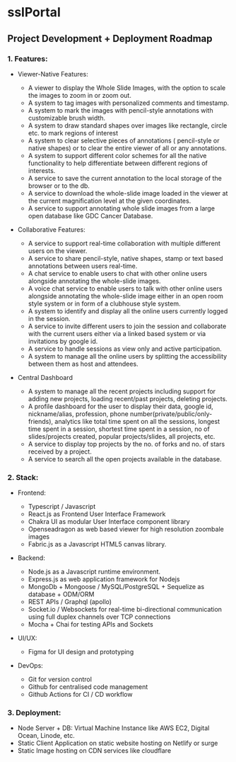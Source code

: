 # sslPortal

## Project Development + Deployment Roadmap

### 1. Features:
  
  - Viewer-Native Features:
      - A viewer to display the Whole Slide Images, with the option to scale the images to zoom in or zoom out.
      - A system to tag images with personalized comments and timestamp.
      - A system to mark the images with pencil-style annotations with customizable brush width.
      - A system to draw standard shapes over images like rectangle, circle etc. to mark regions of interest
      - A system to clear selective pieces of annotations ( pencil-style or native shapes) or to clear the entire viewer of all or any annotations.
      - A system to support different color schemes for all the native functionality to help differentiate between different regions of interests.
      - A service to save the current annotation to the local storage of the browser or to the db.
      - A service to download the whole-slide image loaded in the viewer at the current magnification level at the given coordinates.
      - A service to support annotating whole slide images from a large open database like GDC Cancer Database.

  - Collaborative Features:
      - A service to support real-time collaboration with multiple different users on the viewer.
      - A service to share pencil-style, native shapes, stamp or text based annotations between users real-time.
      - A chat service to enable users to chat with other online users alongside annotating the whole-slide images.
      - A voice chat service to enable users to talk with other online users alongside annotating the whole-slide image either in an open room style system or in form of a clubhouse style system.
      - A system to identify and display all the online users currently logged in the session.
      - A service to invite different users to join the session and collaborate with the current users either via a linked based system or via invitations by google id.
      - A service to handle sessions as view only and active participation.
      - A system to manage all the online users by splitting the accessibility between them as host and attendees.

  - Central Dashboard
      - A system to manage all the recent projects including support for adding new projects, loading recent/past projects, deleting projects.
      - A profile dashboard for the user to display their data, google id, nickname/alias, profession, phone number(private/public/only-friends), analytics like total time spent on all the sessions, longest time spent in a session, shortest time spent in a session, no of slides/projects created, popular projects/slides, all projects, etc.
      - A service to display top projects by the no. of forks and no. of stars received by a project.
      - A service to search all the open projects available in the database.

### 2. Stack:
      
   - Frontend:
      - Typescript / Javascript
      - React.js as Frontend User Interface Framework
      - Chakra UI as modular User Interface component library
      - Openseadragon as web based viewer for high resolution zoombale images
      - Fabric.js as a Javascript HTML5 canvas library.
    
   - Backend:
      - Node.js as a Javascript runtime environment.
      - Express.js as web application framework for Nodejs
      - MongoDb + Mongoose / MySQL/PostgreSQL + Sequelize as database + ODM/ORM
      - REST APIs / Graphql (apollo)
      - Socket.io / Websockets for real-time bi-directional communication using full duplex channels over TCP connections
      - Mocha + Chai for testing APIs and Sockets
   
   - UI/UX:
      - Figma for UI design and prototyping
      
   - DevOps:
      - Git for version control
      - Github for centralised code management
      - Github Actions for CI / CD workflow

### 3. Deployment:

   - Node Server + DB: Virtual Machine Instance like AWS EC2, Digital Ocean, Linode, etc.
   - Static Client Application on static website hosting on Netlify or surge
   - Static Image hosting on CDN services like cloudflare
